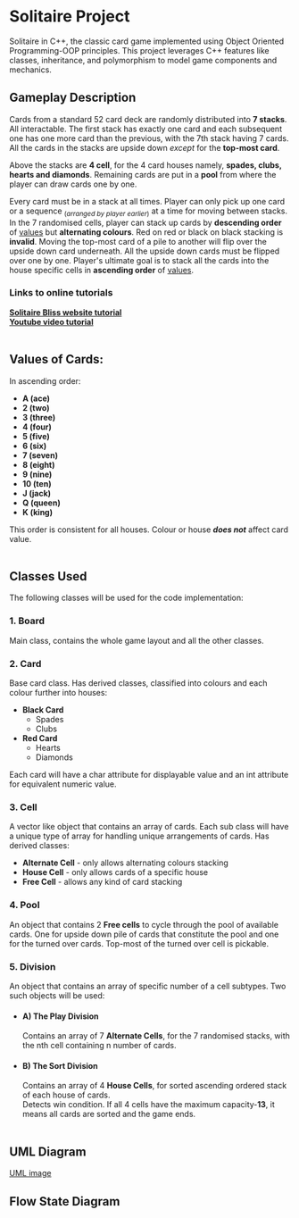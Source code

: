 # Solitaire Project
Solitaire in C++, the classic card game implemented using Object Oriented Programming-OOP principles. 
This project leverages C++ features like classes, inheritance, and polymorphism to model game components and mechanics.
<br>
## Gameplay Description
Cards from a standard 52 card deck are randomly distributed into **7 stacks**. All interactable.
The first stack has exactly one card and each subsequent one has one more card than the previous, with the 7th stack having 7 cards.
All the cards in the stacks are upside down _except_ for the **top-most card**.  

Above the stacks are **4 cell**, for the 4 card houses namely, **spades, clubs, hearts and diamonds**.
Remaining cards are put in a **pool** from where the player can draw cards one by one.  

Every card must be in a stack at all times. Player can only pick up one card or a sequence <sub>(_arranged by player earlier_)</sub> at a time for moving between stacks.
In the 7 randomised cells, player can stack up cards by **descending order** of [values](https://github.com/Ali-Noman-17/Solitaire/new/main?readme=1#values-of-cards) 
but **alternating colours**. Red on red or black on black stacking is **invalid**.
Moving the top-most card of a pile to another will flip over the upside down card underneath. All the upside down cards must be flipped over one by one.
Player's ultimate goal is to stack all the cards into the house specific cells in **ascending order** of [values](https://github.com/Ali-Noman-17/Solitaire/new/main?readme=1#values-of-cards).  

### Links to online tutorials
[**Solitaire Bliss website tutorial**](https://www.solitairebliss.com/blog/how-to-play-solitaire)  
[**Youtube video tutorial**](https://www.youtube.com/watch?v=mqAqy1q6gM8&pp=0gcJCdgAo7VqN5tD)
<br><br>

## Values of Cards:
In ascending order:
- **A (ace)** 
- **2 (two)**
-  **3 (three)**
-  **4 (four)**
-  **5 (five)**
-  **6 (six)**
-  **7 (seven)**
-  **8 (eight)**
-  **9 (nine)**
-  **10 (ten)**
-  **J (jack)**
-  **Q (queen)**
-  **K (king)**

This order is consistent for all houses. Colour or house ***does not*** affect card value.
<br><br>

## Classes Used
The following classes will be used for the code implementation:

### 1. Board
Main class, contains the whole game layout and all the other classes.

### 2. Card
Base card class. Has derived classes, classified into colours and each colour further into houses:
- **Black Card**
   - Spades
   - Clubs
- **Red Card**
   - Hearts
   - Diamonds
     
 Each card will have a char attribute for displayable value and an int attribute for equivalent numeric value.

### 3. Cell
A vector like object that contains an array of cards. Each sub class will have a unique type of array for handling unique arrangements of cards. Has derived classes:
- **Alternate Cell** - only allows alternating colours stacking
-  **House Cell** - only allows cards of a specific house
-  **Free Cell** - allows any kind of card stacking

### 4. Pool
An object that contains 2 **Free cells** to cycle through the pool of available cards. 
One for upside down pile of cards that constitute the pool and one for the turned over cards. Top-most of the turned over cell is pickable.

### 5. Division
An object that contains an array of specific number of a cell subtypes. Two such objects will be used:

- #### A) The Play Division
  Contains an array of 7 **Alternate Cells**, for the 7 randomised stacks, with the nth cell containing n number of cards.
  
- #### B) The Sort Division
  Contains an array of 4 **House Cells**, for sorted ascending ordered stack of each house of cards.  
  Detects win condition. If all 4 cells have the maximum capacity-**13**, it means all cards are sorted and the game ends.
<br><br>

## UML Diagram
[UML image](./solitaire_uml_ss.png)
## Flow State Diagram
